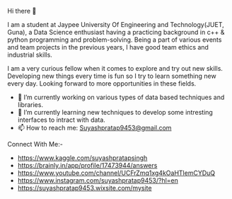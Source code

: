  Hi there 👋

I am a student at Jaypee University Of Engineering and Technology(JUET, Guna), a Data Science enthusiast having a practicing background in c++ & python programming and problem-solving. Being a part of various events and team projects in the previous years, I have good team ethics and industrial skills.

I am a very curious fellow when it comes to explore and try out new skills. Developing new things every time is fun so I try to learn something new every day. Looking forward to more opportunities in these fields.

- 🔭 I’m currently working on various types of data based techniques and libraries.
- 🌱 I’m currently learning new techniques to develop some intresting interfaces to intract with data.
- 📫 How to reach me: Suyashpratap9453@gmail.com

Connect With Me:-
- https://www.kaggle.com/suyashpratapsingh
- https://brainly.in/app/profile/17473944/answers
- https://www.youtube.com/channel/UCFrZmq1xg4kOaHTlemCYDuQ
- https://www.instagram.com/suyashpratap9453/?hl=en
- https://suyashpratap9453.wixsite.com/mysite

